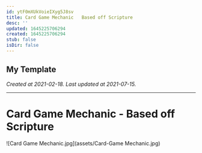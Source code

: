 ```yaml
---
id: ytF0mXUkVoieIXyg5J8sv
title: Card Game Mechanic   Based off Scripture
desc: ''
updated: 1645225706294
created: 1645225706294
stub: false
isDir: false
---
```

My Template
---

_Created at 2021-02-18._
_Last updated at 2021-07-15._




---

# Card Game Mechanic - Based off Scripture


![Card Game Mechanic.jpg](assets/Card-Game Mechanic.jpg)


